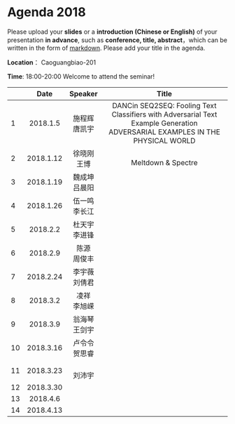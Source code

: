 # Agenda 2018
Please upload your **slides** or a **introduction (Chinese or English)** of your presentation **in advance**,
such as **conference, title, abstract**，which can be written in the form of [markdown](http://sspai.com/25137). Please add your title in the agenda.

**Location**： Caoguangbiao-201 

**Time**: 18:00-20:00  Welcome to attend the seminar!

||Date|Speaker|Title|
|---|:---:|:---:|:---:|
|1|2018.1.5|施程辉 <br> 唐凯宇|DANCin SEQ2SEQ: Fooling Text Classifiers with Adversarial Text Example Generation <br>ADVERSARIAL EXAMPLES IN THE PHYSICAL WORLD|
|2|2018.1.12|徐晓刚 <br> 王博| <br> Meltdown & Spectre|
|3|2018.1.19|魏成坤 <br> 吕晨阳| 
|4|2018.1.26|伍一鸣 <br> 李长江| 
|5|2018.2.2|杜天宇 <br> 李进锋|
|6|2018.2.9|陈源 <br> 周俊丰| 
|7|2018.2.24|李宇薇 <br> 刘倩君| 
|8|2018.3.2|凌祥 <br>李旭嵘 |
|9|2018.3.9 |翁海琴 <br> 王剑宇| 
|10|2018.3.16| 卢令令 <br> 贺思睿| 
|11|2018.3.23| <br> 刘沛宇| 
|12|2018.3.30|| 
|13|2018.4.6|| 
|14|2018.4.13|| 








